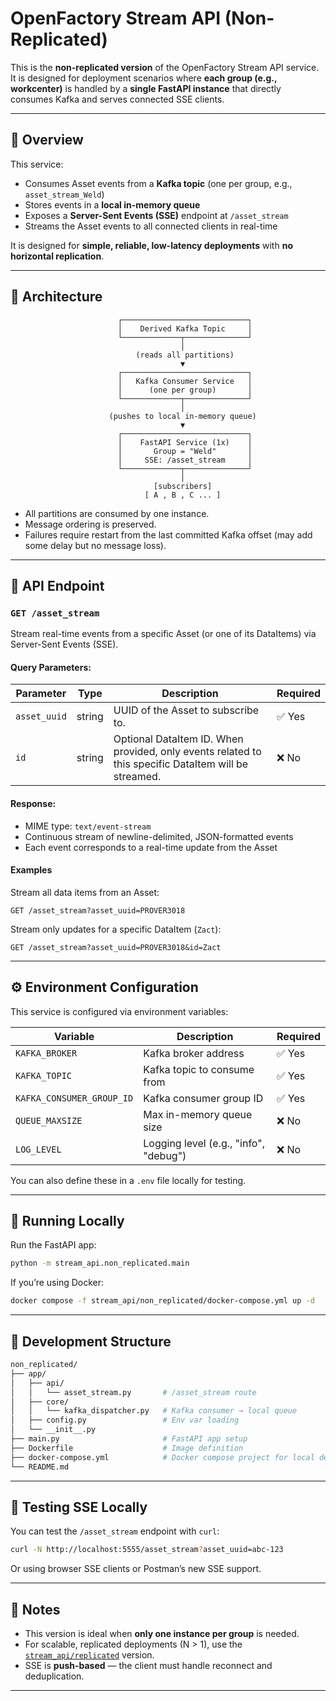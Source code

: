 # OpenFactory Stream API (Non-Replicated)

This is the **non-replicated version** of the OpenFactory Stream API service. It is designed for deployment scenarios where **each group (e.g., workcenter)** is handled by a **single FastAPI instance** that directly consumes Kafka and serves connected SSE clients.

---

## 🚀 Overview

This service:
- Consumes Asset events from a **Kafka topic** (one per group, e.g., `asset_stream_Weld`)
- Stores events in a **local in-memory queue**
- Exposes a **Server-Sent Events (SSE)** endpoint at `/asset_stream`
- Streams the Asset events to all connected clients in real-time

It is designed for **simple, reliable, low-latency deployments** with **no horizontal replication**.

---

## 🧩 Architecture
```
                        ┌────────────────────────────┐
                        │    Derived Kafka Topic     │
                        └─────────────┬──────────────┘
                                      │
                            (reads all partitions)
                                      ▼
                        ┌────────────────────────────┐
                        │   Kafka Consumer Service   │
                        │      (one per group)       │
                        └─────────────┬──────────────┘
                                      │
                      (pushes to local in-memory queue)
                                      ▼
                        ┌────────────────────────────┐
                        │    FastAPI Service (1x)    │
                        │       Group = "Weld"       │
                        │     SSE: /asset_stream     │
                        └─────────────┬──────────────┘
                                      │
                                [subscribers]
                              [ A , B , C ... ]
```

- All partitions are consumed by one instance.
- Message ordering is preserved.
- Failures require restart from the last committed Kafka offset (may add some delay but no message loss).

---

## 📄 API Endpoint

### `GET /asset_stream`

Stream real-time events from a specific Asset (or one of its DataItems) via Server-Sent Events (SSE).

#### Query Parameters:

| Parameter    | Type   | Description                                                                                          | Required |
| ------------ | ------ | ---------------------------------------------------------------------------------------------------- | -------- |
| `asset_uuid` | string | UUID of the Asset to subscribe to.                                                                   | ✅ Yes   |
| `id`         | string | Optional DataItem ID. When provided, only events related to this specific DataItem will be streamed. | ❌ No    |

#### Response:

* MIME type: `text/event-stream`
* Continuous stream of newline-delimited, JSON-formatted events
* Each event corresponds to a real-time update from the Asset

#### Examples

Stream all data items from an Asset:

```
GET /asset_stream?asset_uuid=PROVER3018
```

Stream only updates for a specific DataItem (`Zact`):

```
GET /asset_stream?asset_uuid=PROVER3018&id=Zact
```

---

## ⚙️ Environment Configuration

This service is configured via environment variables:

| Variable                  | Description                                 | Required |
|---------------------------|---------------------------------------------|----------|
| `KAFKA_BROKER`            | Kafka broker address                        | ✅ Yes   |
| `KAFKA_TOPIC`             | Kafka topic to consume from                 | ✅ Yes   |
| `KAFKA_CONSUMER_GROUP_ID` | Kafka consumer group ID                     | ✅ Yes   |
| `QUEUE_MAXSIZE`           | Max in-memory queue size                    | ❌ No    |
| `LOG_LEVEL`               | Logging level (e.g., "info", "debug")       | ❌ No    |

You can also define these in a `.env` file locally for testing.

---

## 🐳 Running Locally

Run the FastAPI app:
```bash
python -m stream_api.non_replicated.main
````

If you’re using Docker:

```bash
docker compose -f stream_api/non_replicated/docker-compose.yml up -d
```

---

## 🔧 Development Structure

```bash
non_replicated/
├── app/
│   ├── api/
│   │   └── asset_stream.py       # /asset_stream route
│   ├── core/
│   │   └── kafka_dispatcher.py   # Kafka consumer → local queue
│   ├── config.py                 # Env var loading
│   └── __init__.py
├── main.py                       # FastAPI app setup
├── Dockerfile                    # Image definition
├── docker-compose.yml            # Docker compose project for local development
└── README.md
```

---

## 🧪 Testing SSE Locally

You can test the `/asset_stream` endpoint with `curl`:

```bash
curl -N http://localhost:5555/asset_stream?asset_uuid=abc-123
```

Or using browser SSE clients or Postman’s new SSE support.

---

## 🧠 Notes

* This version is ideal when **only one instance per group** is needed.
* For scalable, replicated deployments (N > 1), use the [`stream_api/replicated`](../replicated) version.
* SSE is **push-based** — the client must handle reconnect and deduplication.

---


